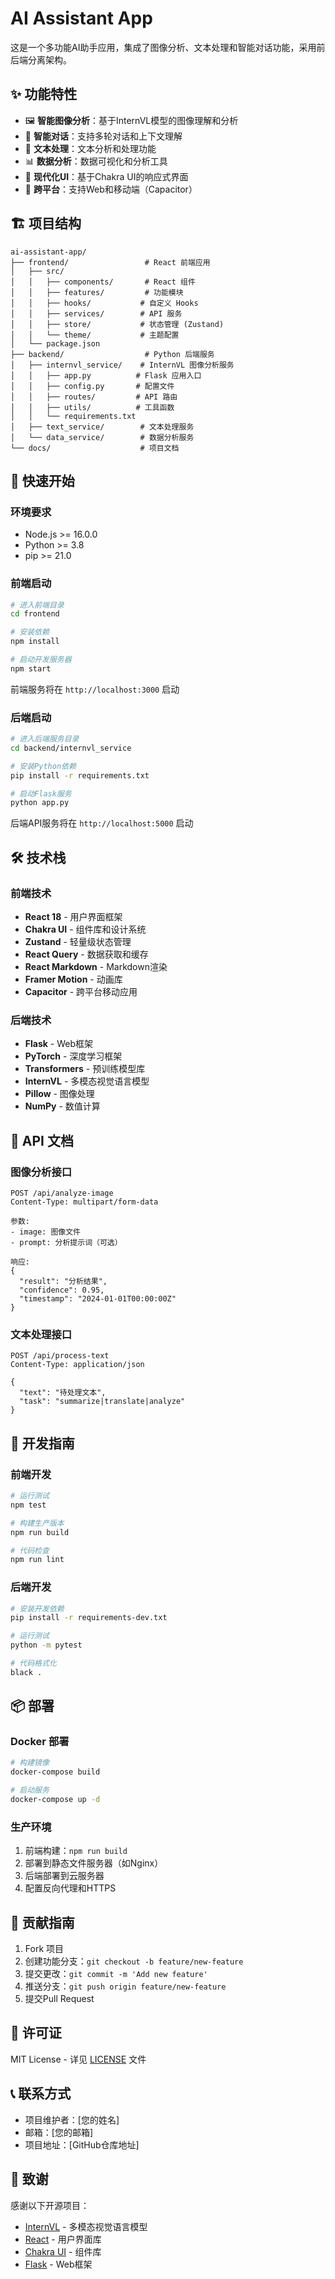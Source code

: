


          
# AI Assistant App

这是一个多功能AI助手应用，集成了图像分析、文本处理和智能对话功能，采用前后端分离架构。

## ✨ 功能特性

- 🖼️ **智能图像分析**：基于InternVL模型的图像理解和分析
- 💬 **智能对话**：支持多轮对话和上下文理解
- 📝 **文本处理**：文本分析和处理功能
- 📊 **数据分析**：数据可视化和分析工具
- 🎨 **现代化UI**：基于Chakra UI的响应式界面
- 📱 **跨平台**：支持Web和移动端（Capacitor）

## 🏗️ 项目结构

```
ai-assistant-app/
├── frontend/                 # React 前端应用
│   ├── src/
│   │   ├── components/       # React 组件
│   │   ├── features/         # 功能模块
│   │   ├── hooks/           # 自定义 Hooks
│   │   ├── services/        # API 服务
│   │   ├── store/           # 状态管理 (Zustand)
│   │   └── theme/           # 主题配置
│   └── package.json
├── backend/                  # Python 后端服务
│   ├── internvl_service/    # InternVL 图像分析服务
│   │   ├── app.py          # Flask 应用入口
│   │   ├── config.py       # 配置文件
│   │   ├── routes/         # API 路由
│   │   ├── utils/          # 工具函数
│   │   └── requirements.txt
│   ├── text_service/        # 文本处理服务
│   └── data_service/        # 数据分析服务
└── docs/                    # 项目文档
```

## 🚀 快速开始

### 环境要求

- Node.js >= 16.0.0
- Python >= 3.8
- pip >= 21.0

### 前端启动

```bash
# 进入前端目录
cd frontend

# 安装依赖
npm install

# 启动开发服务器
npm start
```

前端服务将在 `http://localhost:3000` 启动

### 后端启动

```bash
# 进入后端服务目录
cd backend/internvl_service

# 安装Python依赖
pip install -r requirements.txt

# 启动Flask服务
python app.py
```

后端API服务将在 `http://localhost:5000` 启动

## 🛠️ 技术栈

### 前端技术

- **React 18** - 用户界面框架
- **Chakra UI** - 组件库和设计系统
- **Zustand** - 轻量级状态管理
- **React Query** - 数据获取和缓存
- **React Markdown** - Markdown渲染
- **Framer Motion** - 动画库
- **Capacitor** - 跨平台移动应用

### 后端技术

- **Flask** - Web框架
- **PyTorch** - 深度学习框架
- **Transformers** - 预训练模型库
- **InternVL** - 多模态视觉语言模型
- **Pillow** - 图像处理
- **NumPy** - 数值计算

## 📝 API 文档

### 图像分析接口

```http
POST /api/analyze-image
Content-Type: multipart/form-data

参数:
- image: 图像文件
- prompt: 分析提示词（可选）

响应:
{
  "result": "分析结果",
  "confidence": 0.95,
  "timestamp": "2024-01-01T00:00:00Z"
}
```

### 文本处理接口

```http
POST /api/process-text
Content-Type: application/json

{
  "text": "待处理文本",
  "task": "summarize|translate|analyze"
}
```

## 🔧 开发指南

### 前端开发

```bash
# 运行测试
npm test

# 构建生产版本
npm run build

# 代码检查
npm run lint
```

### 后端开发

```bash
# 安装开发依赖
pip install -r requirements-dev.txt

# 运行测试
python -m pytest

# 代码格式化
black .
```

## 📦 部署

### Docker 部署

```bash
# 构建镜像
docker-compose build

# 启动服务
docker-compose up -d
```

### 生产环境

1. 前端构建：`npm run build`
2. 部署到静态文件服务器（如Nginx）
3. 后端部署到云服务器
4. 配置反向代理和HTTPS

## 🤝 贡献指南

1. Fork 项目
2. 创建功能分支：`git checkout -b feature/new-feature`
3. 提交更改：`git commit -m 'Add new feature'`
4. 推送分支：`git push origin feature/new-feature`
5. 提交Pull Request

## 📄 许可证

MIT License - 详见 [LICENSE](LICENSE) 文件

## 📞 联系方式

- 项目维护者：[您的姓名]
- 邮箱：[您的邮箱]
- 项目地址：[GitHub仓库地址]

## 🙏 致谢

感谢以下开源项目：

- [InternVL](https://github.com/OpenGVLab/InternVL) - 多模态视觉语言模型
- [React](https://reactjs.org/) - 用户界面库
- [Chakra UI](https://chakra-ui.com/) - 组件库
- [Flask](https://flask.palletsprojects.com/) - Web框架
        